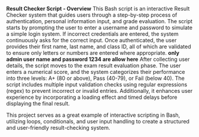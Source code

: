 **Result Checker Script - Overview**
This Bash script is an interactive Result Checker system that guides users through a step-by-step process of authentication, personal information input, and grade evaluation.
The script starts by prompting the user to enter a username and password to simulate a simple login system. If incorrect credentials are entered, the system continuously asks for the correct input. 
Once authenticated, the user provides their first name, last name, and class ID, all of which are validated to ensure only letters or numbers are entered where appropriate.
**only admin user name and password 1234 are allow here**
After collecting user details, the script moves to the exam result evaluation phase. The user enters a numerical score,
and the system categorizes their performance into three levels: A+ (80 or above), Pass (40-79), or Fail (below 40). The script includes multiple input validation checks using regular 
expressions (regex) to prevent incorrect or invalid entries. Additionally, it enhances user experience by incorporating a loading effect and timed delays before displaying the final result.

This project serves as a great example of interactive scripting in Bash, utilizing loops, conditionals, and user input handling to create a structured and user-friendly result-checking system.
